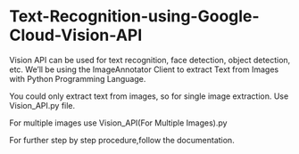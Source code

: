 # Text-Recognition-using-Google-Cloud-Vision-API
Vision API can be used for text recognition, face detection, object detection, etc. We’ll be using the ImageAnnotator Client to extract Text from Images with Python Programming Language.

You could only extract text from images, so for single image extraction. Use Vision_API.py file.

For multiple images use Vision_API(For Multiple Images).py

For further step by step procedure,follow the documentation.
